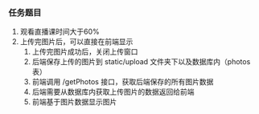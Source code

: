 ### 任务题目

1. 观看直播课时间大于60%
2. 上传完图片后，可以直接在前端显示
   1. 上传完图片成功后，关闭上传窗口
   2. 后端保存上传的图片到 static/upload 文件夹下以及数据库内（photos 表）
   3. 前端调用 /getPhotos 接口，获取后端保存的所有图片数据
   4. 后端需要从数据库内获取上传图片的数据返回给前端
   5. 前端基于图片数据显示图片